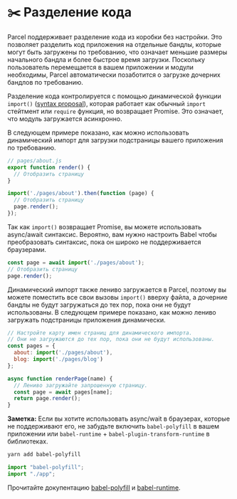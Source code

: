 # ✂️ Разделение кода

Parcel поддерживает разделение кода из коробки без настройки. Это позволяет разделить код приложения на отдельные бандлы, которые могут быть загружены по требованию, что означает меньшие размеры начального бандла и более быстрое время загрузки. Поскольку пользователь перемещается в вашем приложении и модули необходимы, Parcel автоматически позаботится о загрузке дочерних бандлов по требованию.

Разделение кода контролируется с помощью динамической функции `import()` ([syntax proposal](https://github.com/tc39/proposal-dynamic-import)), которая работает как обычный `import` стейтмент или `require` функция, но возвращает Promise. Это означает, что модуль загружается асинхронно.

В следующем примере показано, как можно использовать динамический импорт для загрузки подстраницы вашего приложения по требованию.

```javascript
// pages/about.js
export function render() {
  // Отобразить страницу
}
```

```javascript
import('./pages/about').then(function (page) {
  // Отобразить страницу
  page.render();
});
```

Так как `import()` возвращает Promise, вы можете использовать async/await синтаксис. Вероятно, вам нужно настроить Babel чтобы преобразовать синтаксис, пока он широко не поддерживается браузерами.

```javascript
const page = await import('./pages/about');
// Отобразить страницу
page.render();
```

Динамический импорт также лениво загружается в Parcel, поэтому вы можете поместить все свои вызовы `import()` вверху файла, а дочерние бандлы не будут загружаться до тех пор, пока они не будут использованы. В следующем примере показано, как можно лениво загружать подстраницы приложения динамически.

```javascript
// Настройте карту имен страниц для динамического импорта.
// Они не загружаются до тех пор, пока они не будут использованы.
const pages = {
  about: import('./pages/about'),
  blog: import('./pages/blog')
};

async function renderPage(name) {
  // Лениво загружайте запрошенную страницу.
  const page = await pages[name];
  return page.render();
}
```

**Заметка:** Если вы хотите использовать async/wait в браузерах, которые не поддерживают его, не забудьте включить `babel-polyfill` в вашем приложении или `babel-runtime` + `babel-plugin-transform-runtime` в библиотеках.

```bash
yarn add babel-polyfill
```

```javascript
import "babel-polyfill";
import "./app";
```

Прочитайте докупентацию [babel-polyfill](http://babeljs.io/docs/usage/polyfill) и [babel-runtime](http://babeljs.io/docs/plugins/transform-runtime).
